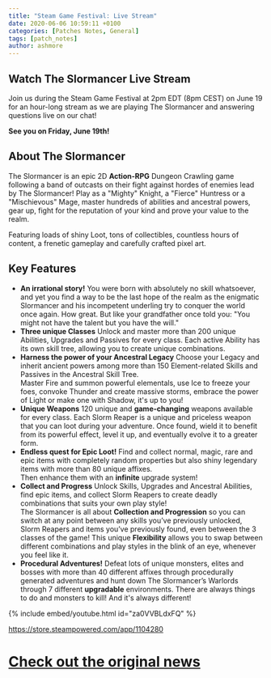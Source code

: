 ```yaml
---
title: "Steam Game Festival: Live Stream"
date: 2020-06-06 10:59:11 +0100
categories: [Patches Notes, General]
tags: [patch_notes]
author: ashmore
---
```

**Watch The Slormancer Live Stream**
------------------------------------

  
Join us during the Steam Game Festival at 2pm EDT (8pm CEST) on June 19 for an hour-long stream as we are playing The Slormancer and answering questions live on our chat!  
  
**See you on Friday, June 19th!**  
  
  

**About The Slormancer**
------------------------

  
The Slormancer is an epic 2D **Action-RPG** Dungeon Crawling game following a band of outcasts on their fight against hordes of enemies lead by The Slormancer! Play as a "Mighty" Knight, a "Fierce" Huntress or a "Mischievous" Mage, master hundreds of abilities and ancestral powers, gear up, fight for the reputation of your kind and prove your value to the realm.  
  
Featuring loads of shiny Loot, tons of collectibles, countless hours of content, a frenetic gameplay and carefully crafted pixel art.  
  
  

**Key Features**
----------------

  

* **An irrational story!**
You were born with absolutely no skill whatsoever, and yet you find a way to be the last hope of the realm as the enigmatic Slormancer and his incompetent underling try to conquer the world once again. How great. But like your grandfather once told you: "You might not have the talent but you have the will."  
* **Three unique Classes**
Unlock and master more than 200 unique Abilities, Upgrades and Passives for every class. Each active Ability has its own skill tree, allowing you to create unique combinations.  
* **Harness the power of your Ancestral Legacy**
Choose your Legacy and inherit ancient powers among more than 150 Element-related Skills and Passives in the Ancestral Skill Tree.  
Master Fire and summon powerful elementals, use Ice to freeze your foes, convoke Thunder and create massive storms, embrace the power of Light or make one with Shadow, it's up to you!  
* **Unique Weapons**
120 unique and **game-changing** weapons available for every class. Each Slorm Reaper is a unique and priceless weapon that you can loot during your adventure. Once found, wield it to benefit from its powerful effect, level it up, and eventually evolve it to a greater form.  
* **Endless quest for Epic Loot!**
Find and collect normal, magic, rare and epic items with completely random properties but also shiny legendary items with more than 80 unique affixes.  
Then enhance them with an **infinite** upgrade system!  
* **Collect and Progress**
Unlock Skills, Upgrades and Ancestral Abilities, find epic items, and collect Slorm Reapers to create deadly combinations that suits your own play style!  
The Slormancer is all about **Collection and Progression** so you can switch at any point between any skills you’ve previously unlocked, Slorm Reapers and items you’ve previously found, even between the 3 classes of the game! This unique **Flexibility** allows you to swap between different combinations and play styles in the blink of an eye, whenever you feel like it.  
* **Procedural Adventures!**
Defeat lots of unique monsters, elites and bosses with more than 40 different affixes through procedurally generated adventures and hunt down The Slormancer’s Warlords through 7 different **upgradable** environments. There are always things to do and monsters to kill! And it's always different!
  
  
  
{% include embed/youtube.html id="za0VVBLdxFQ" %}  
  
  
<https://store.steampowered.com/app/1104280>

# <a href="https://steamstore-a.akamaihd.net/news/externalpost/steam_community_announcements/3157533729858849502" target="_blank">Check out the original news</a>